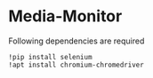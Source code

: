 # Media-Monitor
Following dependencies are required 
```
!pip install selenium
!apt install chromium-chromedriver
```
